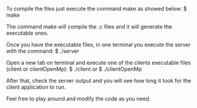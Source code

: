 To compile the files just execute the command make as showed below:
    $ make

The command make will compile the .c files and it will generate the 
executable ones.

Once you have the executable files, in one terminal you execute the
server with the command:
    $ ./server

Open a new tab on terminal and execute one of the clients executable
files (client or clientOpenMp):
    $ ./client
    or
    $ ./clientOpenMp

After that, check the server output and you will see how long it took
for the client application to run.

Feel free to play around and modify the code as you need.
